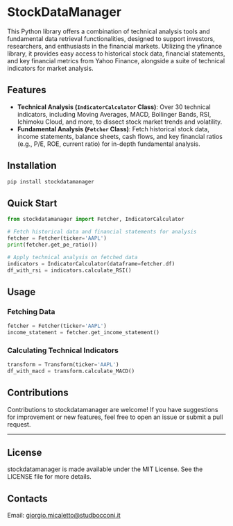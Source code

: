 # StockDataManager
This Python library offers a combination of technical analysis tools and fundamental data retrieval functionalities, designed to support investors, researchers, and enthusiasts in the financial markets. Utilizing the yfinance library, it provides easy access to historical stock data, financial statements, and key financial metrics from Yahoo Finance, alongside a suite of technical indicators for market analysis.
## Features
- **Technical Analysis (`IndicatorCalculator` Class)**: Over 30 technical indicators, including Moving Averages, MACD, Bollinger Bands, RSI, Ichimoku Cloud, and more, to dissect stock market trends and volatility.
- **Fundamental Analysis (`Fetcher` Class)**: Fetch historical stock data, income statements, balance sheets, cash flows, and key financial ratios (e.g., P/E, ROE, current ratio) for in-depth fundamental analysis.

## Installation

```bash
pip install stockdatamanager
```
## Quick Start
```python
from stockdatamanager import Fetcher, IndicatorCalculator

# Fetch historical data and financial statements for analysis
fetcher = Fetcher(ticker='AAPL')
print(fetcher.get_pe_ratio())

# Apply technical analysis on fetched data
indicators = IndicatorCalculator(dataframe=fetcher.df)
df_with_rsi = indicators.calculate_RSI()
```
## Usage
### Fetching Data
```python
fetcher = Fetcher(ticker='AAPL')
income_statement = fetcher.get_income_statement()
```
### Calculating Technical Indicators
```python
transform = Transform(ticker='AAPL')
df_with_macd = transform.calculate_MACD()
```
## Contributions
Contributions to stockdatamanager are welcome! If you have suggestions for improvement or new features, feel free to open an issue or submit a pull request.
***
## License
stockdatamanager is made available under the MIT License. See the LICENSE file for more details.
## Contacts
Email: giorgio.micaletto@studbocconi.it

